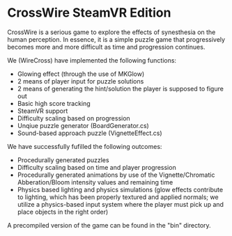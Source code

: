 # CrossWire SteamVR Edition

CrossWire is a serious game to explore the effects of synesthesia on the human perception. In essence, it is a simple puzzle game that progressively becomes more and more difficult as time and progression continues.

We (WireCross) have implemented the following functions:
- Glowing effect (through the use of MKGlow)
- 2 means of player input for puzzle solutions
- 2 means of generating the hint/solution the player is supposed to figure out
- Basic high score tracking
- SteamVR support
- Difficulty scaling based on progression
- Unqiue puzzle generator (BoardGenerator.cs)
- Sound-based approach puzzle (VignetteEffect.cs)

We have successfully fufilled the following outcomes:
- Procedurally generated puzzles
- Difficulty scaling based on time and player progression
- Procedurally generated animations by use of the Vignette/Chromatic Abberation/Bloom intensity values and remaining time
- Physics based lighting and physics simulations (glow effects contribute to lighting, which has been properly textured and applied normals; we utilize a physics-based input system where the player must pick up and place objects in the right order)

A precompiled version of the game can be found in the "bin" directory.
